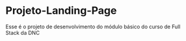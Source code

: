 # Projeto-Landing-Page
Esse é o projeto de desenvolvimento do módulo básico do curso de Full Stack da DNC
